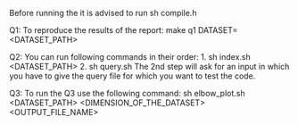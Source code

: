 Before running the it is advised to run
    sh compile.h

Q1: 
    To reproduce the results of the report:
        make q1 DATASET=<DATASET_PATH>

Q2:
    You can run following commands in their order:
        1. sh index.sh <DATASET_PATH>
        2. sh query.sh
    The 2nd step will ask for an input in which you have to give the query file for which you want to test the code.

Q3:
    To run the Q3 use the following command:
    sh elbow_plot.sh <DATASET_PATH> <DIMENSION_OF_THE_DATASET> <OUTPUT_FILE_NAME>
    